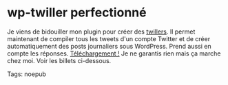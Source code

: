 # wp-twiller perfectionné

Je viens de bidouiller mon plugin pour créer des [twillers](http://twiller.tcrouzet.com/). Il permet maintenant de compiler tous les tweets d'un compte Twitter et de créer automatiquement des posts journaliers sous WordPress. Prend aussi en compte les réponses. [Téléchargement !](http://blog.tcrouzet.com/files_tc/wp_twiller.rar) Je ne garantis rien mais ça marche chez moi. Voir les billets ci-dessous.

Tags: noepub